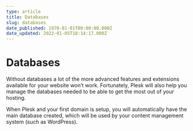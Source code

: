 ```yaml
---
type: article
title: Databases
slug: databases
date_published: 1970-01-01T00:00:00.000Z
date_updated: 2022-01-05T18:14:17.000Z
---
```


# Databases

Without databases a lot of the more advanced features and extensions available for your website won’t work. Fortunately, Plesk will also help you manage the databases needed to be able to get the most out of your hosting.

When Plesk and your first domain is setup, you will automatically have the main database created, which will be used by your content management system (such as WordPress).